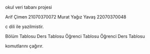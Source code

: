 okul veri tabanı projesi

Arif Çimen 21070370072
Murat Yağız Yavaş 22070370048

c dili ile yazilmistir.


Bölüm Tablosu
Ders Tablosu
Öğrenci Tablosu
Öğrenci Ders Tablosu

komutlarını çağırır. 


